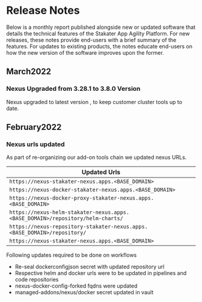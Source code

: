 # Release Notes

Below is a monthly report published alongside new or updated software that details the technical features of the Stakater App Agility Platform. For new releases, these notes provide end-users with a brief summary of the features. For updates to existing products, the notes educate end-users on how the new version of the software improves upon the former.

## March2022

### Nexus Upgraded from 3.28.1 to 3.8.0 Version

Nexus upgraded to latest version , to keep customer cluster tools up to date.

## February2022

### Nexus urls updated

As part of re-organizing our add-on tools chain we updated nexus URLs.


| Updated Urls                                                         |
|----------------------------------------------------------------------|
| `https://nexus-stakater-nexus.apps.<BASE_DOMAIN>`                    |
| `https://nexus-docker-stakater-nexus.apps.<BASE_DOMAIN>`             |
| `https://nexus-docker-proxy-stakater-nexus.apps.<BASE_DOMAIN>  `     |
| `https://nexus-helm-stakater-nexus.apps.<BASE_DOMAIN>/repository/helm-charts/` |
| `https://nexus-repository-stakater-nexus.apps.<BASE_DOMAIN>/repository/` |
| `https://nexus-stakater-nexus.apps.<BASE_DOMAIN>`                    |


Following updates required to be done on workflows

- Re-seal dockerconfigjson secret with updated repository url
- Respective helm and docker urls were to be updated in pipelines and code repositories
- nexus-docker-config-forked fqdns were updated
- managed-addons/nexus/docker secret updated in vault